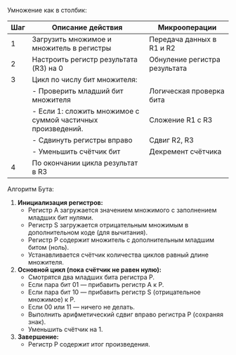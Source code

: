
Умножение как в столбик:

| Шаг | Описание действия                                           | Микрооперации                 |
| --- | ----------------------------------------------------------- | ----------------------------- |
| 1   | Загрузить множимое и множитель в регистры                   | Передача данных в R1 и R2     |
| 2   | Настроить регистр результата (R3) на 0                      | Обнуление регистра результата |
| 3   | Цикл по числу бит множителя:                                |                               |
|     | - Проверить младший бит множителя                           | Логическая проверка бита      |
|     | - Если 1: сложить множимое с суммой частичных произведений. | Сложение R1 с R3              |
|     | - Сдвинуть регистры вправо                                  | Сдвиг R2, R3                  |
|     | - Уменьшить счётчик бит                                     | Декремент счётчика            |
| 4   | По окончании цикла результат в R3                           |                               |

Алгоритм Бута:
1. **Инициализация регистров:**
    - Регистр A загружается значением множимого с заполнением младших бит нулями.
    - Регистр S загружается отрицательным множимым в дополнительном коде (для вычитания).
    - Регистр P содержит множитель с дополнительным младшим битом (ноль).
    - Устанавливается счётчик количества циклов равный длине множителя.
2. **Основной цикл (пока счётчик не равен нулю):**
    - Смотрятся два младших бита регистра P.
    - Если пара бит 01 — прибавить регистр A к P.
    - Если пара бит 10 — прибавить регистр S (отрицательное множимое) к P.
    - Если 00 или 11 — ничего не делать.
    - Выполнить арифметический сдвиг вправо регистра P (сохраняя знак).
    - Уменьшить счётчик на 1.
3. **Завершение:**
    - Регистр P содержит итог произведения.